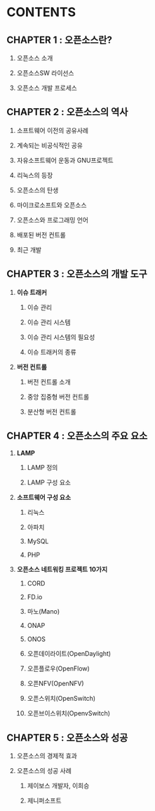 # CONTENTS

## CHAPTER 1 : 오픈소스란?

1. 오픈소스 소개

2. 오픈소스SW 라이선스

3. 오픈소스 개발 프로세스

## CHAPTER 2 : 오픈소스의 역사

1. 소프트웨어 이전의 공유사례

2. 계속되는 비공식적인 공유

3. 자유소프트웨어 운동과 GNU프로젝트

4. 리눅스의 등장

5. 오픈소스의 탄생

6. 마이크로소프트와 오픈소스

7. 오픈소스와 프로그래밍 언어

8. 배포된 버전 컨트롤

9. 최근 개발

## CHAPTER 3 : 오픈소스의 개발 도구

1. **이슈 트래커**

   1. 이슈 관리

   2. 이슈 관리 시스템

   3. 이슈 관리 시스템의 필요성

   4. 이슈 트래커의 종류

2. **버전 컨트롤**

   1. 버전 컨트롤 소개

   2. 중앙 집중형 버전 컨트롤

   3. 분산형 버전 컨트롤

## CHAPTER 4 : 오픈소스의 주요 요소

1. **LAMP**

   1. LAMP 정의

   2. LAMP 구성 요소​

2. **소프트웨어 구성 요소**

   1. 리눅스

   2. 아파치

   3. MySQL

   4. PHP

3. **오픈소스 네트워킹 프로젝트 10가지**

   1. CORD

   2. FD.io

   3. 마노\(Mano\)

   4. ONAP

   5. ONOS

   6. 오픈데이라이트\(OpenDaylight\)

   7. 오픈플로우\(OpenFlow\)

   8. 오픈NFV\(OpenNFV\)

   9. 오픈스위치\(OpenSwitch\)

   10. 오픈브이스위치\(OpenvSwitch\)

## CHAPTER 5 : 오픈소스와 성공

1. 오픈소스의 경제적 효과

2. 오픈소스의 성공 사례

   1. 제이보스 개발자, 이희승

   2. 제니퍼소프트



